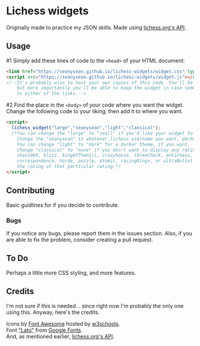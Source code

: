 # Lichess widgets
Originally made to practice my JSON skills. Made using [lichess.org's API](https://github.com/ornicar/lila#http-api).

## Usage
#1 Simply add these lines of code to the `<head>` of your HTML document:

```html
<link href="https://seanysean.github.io/lichess-widgets/widget.css" type="text/css" rel="stylesheet">
<script src="https://seanysean.github.io/lichess-widgets/widget.js"></script>
<!--It's probably wise to host your own copies of this code. You'll be able to change it,
    but more importantly you'll be able to keep the widget in case something happens
    to either of the links.-->
```
#2 Find the place in the `<body>` of your code where you want the widget. Change the following code to your liking, then add it to where you want.
```html
<script>
  lichess_widget("large","seanysean","light","classical");
  /*You can change the "large" to "small" if you'd like your widget to be smaller.
    Change the "seanysean" to whatever lichess username you want, perhaps your own.
    You can change "light" to "dark" for a darker theme, if you want.
    Change "classical" to "none" if you don't want to display any ratings,
    chess960, blitz, kingOfTheHill, crazyhouse, threeCheck, antichess, bullet,
    correspondence, horde, puzzle, atomic, racingKings, or ultraBullet to get 
    the rating of that particular rating.*/
</script>
```
## Contributing

Basic guidlines for if you decide to contribute.

### Bugs
If you notice any bugs, please report them in the issues section. Also, if you are able to fix the problem, consider creating a pull request.

## To Do
Perhaps a little more CSS styling, and more features.

## Credits
I'm not sure if this is needed... since right now I'm probably the only one using this. Anyway, here's the credits.

Icons by [Font Awesome](http://fontawesome.io/) hosted by [w3schools](https://www.w3schools.com/icons/fontawesome_icons_intro.asp).<br>
Font ["Lato"](https://fonts.googleapis.com/css?family=Lato) from [Google Fonts](https://fonts.google.com/).<br>
And, as mentioned earlier, [lichess.org's API](https://github.com/ornicar/lila#http-api).
